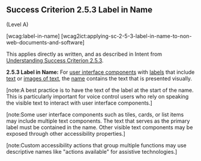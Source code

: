 ## Success Criterion 2.5.3 Label in Name

(Level A)

[wcag:label-in-name]
[wcag2ict:applying-sc-2-5-3-label-in-name-to-non-web-documents-and-software]

This applies directly as written, and as described in Intent from [Understanding Success Criterion 2.5.3](https://www.w3.org/WAI/WCAG22/Understanding/label-in-name#intent).

**2.5.3 Label in Name:** For [user interface components](https://www.w3.org/TR/WCAG22/#dfn-user-interface-components) with [labels](https://www.w3.org/TR/WCAG22/#dfn-labels) that include [text](https://www.w3.org/TR/WCAG22/#dfn-text) or [images of text](https://www.w3.org/TR/WCAG22/#dfn-images-of-text), the [name](https://www.w3.org/TR/WCAG22/#dfn-name) contains the text that is presented visually.

[note:A best practice is to have the text of the label at the start of the name. This is particularly important for voice control users who rely on speaking the visible text to interact with user interface components.]

[note:Some user interface components such as tiles, cards, or list items may include multiple text components. The text that serves as the primary label must be contained in the name. Other visible text components may be exposed through other accessibility properties.]

[note:Custom accessibility actions that group multiple functions may use descriptive names like "actions available" for assistive technologies.]
